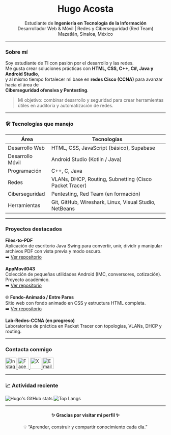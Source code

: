 <h1 align="center">Hugo Acosta</h1>

<p align="center">
      Estudiante de <strong>Ingeniería en Tecnología de la Información</strong><br>
      Desarrollador Web & Móvil | Redes y Ciberseguridad (Red Team)<br>
      Mazatlán, Sinaloa, México
</p>

---

### Sobre mí

Soy estudiante de TI con pasión por el desarrollo y las redes.  
Me gusta crear soluciones prácticas con **HTML, CSS, C++, C#, Java y Android Studio**,  
y al mismo tiempo fortalecer mi base en **redes Cisco (CCNA)** para avanzar hacia el área de  
**Ciberseguridad ofensiva y Pentesting**.

> Mi objetivo: combinar desarrollo y seguridad para crear herramientas útiles en auditoría y automatización de redes.

---

### 🛠️ Tecnologías que manejo

| Área | Tecnologías |
|------|--------------|
|  Desarrollo Web | HTML, CSS, JavaScript (básico), Supabase |
|  Desarrollo Móvil | Android Studio (Kotlin / Java) |
|  Programación | C++, C, Java |
|  Redes | VLANs, DHCP, Routing, Subnetting (Cisco Packet Tracer) |
|  Ciberseguridad | Pentesting, Red Team (en formación) |
|  Herramientas | Git, GitHub, Wireshark, Linux, Visual Studio, NetBeans |

---

### Proyectos destacados

 **Files-to-PDF**  
Aplicación de escritorio Java Swing para convertir, unir, dividir y manipular archivos PDF con vista previa y modo oscuro.  
➡️ [Ver repositorio](https://github.com/Ugo25/Files-to-PDF)

**AppMovil043**  
Colección de pequeñas utilidades Android (IMC, conversores, cotización). Proyecto académico.  
➡️ [Ver repositorio](https://github.com/Ugo25/AppMovil043)

🌐 **Fondo-Animado / Entre Pares**  
Sitio web con fondo animado en CSS y estructura HTML completa.  
➡️ [Ver repositorio](https://github.com/Ugo25/Fondo-Animado)

**Lab-Redes-CCNA (en progreso)**  
Laboratorios de práctica en Packet Tracer con topologías, VLANs, DHCP y routing.  

---

### Contacta conmigo

<p align="left">
  <a href="https://www.instagram.com/Ugowaos" target="_blank">
    <img src="https://cdn-icons-png.flaticon.com/512/2111/2111463.png" alt="Instagram" width="35" height="35"/>
  </a>
  <a href="https://www.facebook.com/share/17zPWvFmBY1" target="_blank">
    <img src="https://cdn-icons-png.flaticon.com/512/733/733547.png" alt="Facebook" width="35" height="35"/>
  </a>
  <a href="https://x.com/Ugowaos" target="_blank">
    <img src="https://cdn-icons-png.flaticon.com/512/733/733579.png" alt="X" width="35" height="35"/>
  </a>
  <a href="mailto:hugoacosta7911@gmail.com" target="_blank">
    <img src="https://cdn-icons-png.flaticon.com/512/732/732200.png" alt="Email" width="35" height="35"/>
  </a>
</p>

---

### 📈 Actividad reciente

![Hugo's GitHub stats](https://github-readme-stats.vercel.app/api?username=Ugo25&show_icons=true&theme=radical)
![Top Langs](https://github-readme-stats.vercel.app/api/top-langs/?username=Ugo25&layout=compact&theme=radical)

---

<h4 align="center">✨ Gracias por visitar mi perfil ✨</h4>
<p align="center">💡 “Aprender, construir y compartir conocimiento cada día.”</p>
